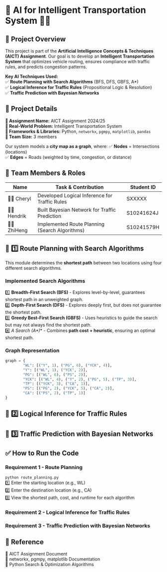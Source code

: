 # 🚀 AI for Intelligent Transportation System 🚗📍

## 📌 Project Overview
This project is part of the **Artificial Intelligence Concepts & Techniques (AICT) Assignment**. Our goal is to develop an **Intelligent Transportation System** that optimizes vehicle routing, ensures compliance with traffic rules, and predicts congestion patterns.


**Key AI Techniques Used:**  
✅ **Route Planning with Search Algorithms** (BFS, DFS, GBFS, A*)  
✅ **Logical Inference for Traffic Rules** (Propositional Logic & Resolution)  
✅ **Traffic Prediction with Bayesian Networks**  


## 🔹 Project Details
**📌 Assignment Name:** AICT Assignment 2024/25  
**📌 Real-World Problem:** Intelligent Transportation System  
**📌 Frameworks & Libraries:** Python, `networkx`, `pgmpy`, `matplotlib`, `pandas`  
**📌 Team Size:** 3 members  

Our system models a **city map as a graph**, where:
✅ **Nodes** = Intersections (locations)  
✅ **Edges** = Roads (weighted by time, congestion, or distance)  


## 👥 Team Members & Roles

| Name         | Task & Contribution                         | Student ID  |
|-------------|--------------------------------------------|-------------|
| 🧑‍💻  Cheryl | Developed Logical Inference for Traffic Rules | SXXXXX |
| 🧑‍💻  Hendrik | Built Bayesian Network for Traffic Prediction | S10241624J |
| 🧑‍💻 ZhiHeng | Implemented Route Planning (Search Algorithms) | S10241579H |


## 📌 **1️⃣ Route Planning with Search Algorithms**
This module determines the **shortest path** between two locations using four different search algorithms.

### **Implemented Search Algorithms**
1️⃣ **Breadth-First Search (BFS)** - Explores level-by-level, guarantees shortest path in an unweighted graph.  
2️⃣ **Depth-First Search (DFS)** - Explores deeply first, but does not guarantee the shortest path.  
3️⃣ **Greedy Best-First Search (GBFS)** - Uses heuristics to guide the search but may not always find the shortest path.  
4️⃣ **A* Search (A\*)** - Combines **path cost + heuristic**, ensuring an optimal shortest path.  

### **Graph Representation**
```python
graph = {
        "WL": [("Y", 1), ("PG", 6), ("YCK", 4)],
        "Y": [("WL", 1), ("YCK", 2)],
        "PG": [("WL", 6), ("PS", 2)],
        "YCK": [("WL", 4), ("Y", 2), ("PG", 5), ("TP", 3)],
        "TP": [("YCK", 3), ("CA", 1)],
        "PS": [("PG", 2), ("YCK", 5), ("CA", 2)],
        "CA": [("PS", 2), ("TP", 1)]
}
```


## 📌 **2️⃣ Logical Inference for Traffic Rules**


## 📌 **3️⃣ Traffic Prediction with Bayesian Networks**


## ✅ How to Run the Code  
### Requirement 1 - Route Planning  
```python route_planning.py```  
1️⃣ Enter the starting location (e.g., WL)  
2️⃣ Enter the destination location (e.g., CA)  
3️⃣ View the shortest path, cost, and runtime for each algorithm  

### Requirement 2 - Logical Inference for Traffic Rules  


### Requirement 3 - Traffic Prediction with Bayesian Networks  


## 🔗 Reference  
📌 AICT Assignment Document  
📌 networkx, pgmpy, matplotlib Documentation  
📌 Python Search & Optimization Algorithms  
